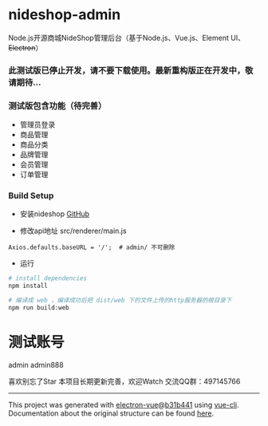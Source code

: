# nideshop-admin
Node.js开源商城NideShop管理后台（基于Node.js、Vue.js、Element UI、~~Electron~~）

### 此测试版已停止开发，请不要下载使用。最新重构版正在开发中，敬请期待...

### 测试版包含功能（待完善）
+ 管理员登录
+ 商品管理
+ 商品分类
+ 品牌管理
+ 会员管理
+ 订单管理

### Build Setup

+ 安装nideshop
[GitHub](https://github.com/tumobi/nideshop)

+ 修改api地址
src/renderer/main.js
```
Axios.defaults.baseURL = '/';  # admin/ 不可删除
```
+ 运行
``` bash
# install dependencies
npm install

# 编译成 web ，编译成功后把 dist/web 下的文件上传的http服务器的根目录下
npm run build:web

```

# 测试账号
admin
admin888

喜欢别忘了Star 本项目长期更新完善，欢迎Watch 交流QQ群：497145766


---

This project was generated with [electron-vue](https://github.com/SimulatedGREG/electron-vue)@[b31b441](https://github.com/SimulatedGREG/electron-vue/tree/b31b44123ad42acac12337c4955df4ead853f0df) using [vue-cli](https://github.com/vuejs/vue-cli). Documentation about the original structure can be found [here](https://simulatedgreg.gitbooks.io/electron-vue/content/index.html).
